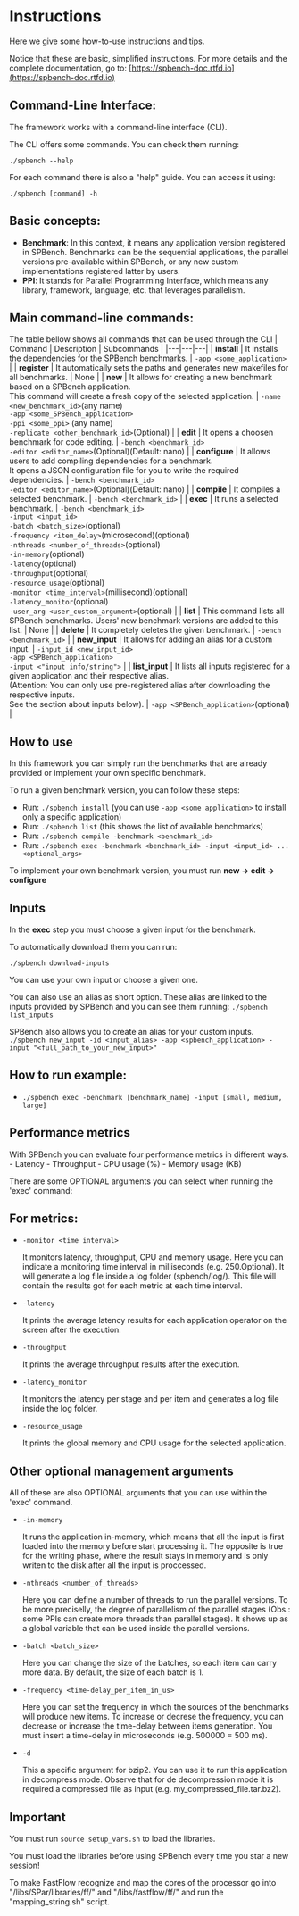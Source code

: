 # Instructions

Here we give some how-to-use instructions and tips.

Notice that these are basic, simplified instructions. For more details and the complete documentation, go to: [https://spbench-doc.rtfd.io](https://spbench-doc.rtfd.io)

## Command-Line Interface:

The framework works with a command-line interface (CLI).

The CLI offers some commands. You can check them running:

`./spbench --help`

For each command there is also a "help" guide. You can access it using:

`./spbench [command] -h`

## Basic concepts:

 - **Benchmark**: In this context, it means any application version registered in SPBench. Benchmarks can be the sequential applications, the parallel versions pre-available within SPBench, or any new custom implementations registered latter by users.
 - **PPI**: It stands for Parallel Programming Interface, which means any library, framework, language, etc. that leverages parallelism.

## Main command-line commands:

The table bellow shows all commands that can be used through the CLI
| Command | Description | Subcommands |
|---|---|---|
| **install** | It installs the dependencies for the SPBench benchmarks. | `-app <some_application>` |
| **register** | It automatically sets the paths and generates new makefiles for all benchmarks. | None |
| **new** | It allows for creating a new benchmark based on a SPBench application.<br /> This command will create a fresh copy of the selected application. | `-name <new_benchmark_id>`(any name)<br /> `-app <some_SPBench_application>`<br /> `-ppi <some_ppi>` (any name)<br /> `-replicate <other_benchmark_id>`(Optional) |
| **edit** | It opens a choosen benchmark for code editing. | `-bench <benchmark_id>`<br /> `-editor <editor_name>`(Optional)(Default: nano) |
| **configure** | It allows users to add compiling dependencies for a benchmark.<br /> It opens a JSON configuration file for you to write the required dependencies. | `-bench <benchmark_id>`<br /> `-editor <editor_name>`(Optional)(Default: nano) |
| **compile** | It compiles a selected benchmark. | `-bench <benchmark_id>` |
| **exec** | It runs a selected benchmark. | `-bench <benchmark_id>`<br /> `-input <input_id>`<br /> `-batch <batch_size>`(optional)<br /> `-frequency <item_delay>`(microsecond)(optional)<br /> `-nthreads <number_of_threads>`(optional)<br /> `-in-memory`(optional)<br /> `-latency`(optional)<br /> `-throughput`(optional)<br /> `-resource_usage`(optional)<br /> `-monitor <time_interval>`(millisecond)(optional)<br /> `-latency_monitor`(optional)<br /> `-user_arg <user_custom_argument>`(optional) |
| **list** | This command lists all SPBench benchmarks. Users' new benchmark versions are added to this list. | None |
| **delete** | It completely deletes the given benchmark. | `-bench <benchmark_id>` |
| **new_input** | It allows for adding an alias for a custom input. | `-input_id <new_input_id>`<br /> `-app <SPBench_application>`<br /> `-input <"input info/string">` |
| **list_input** | It lists all inputs registered for a given application and their respective alias.<br /> (Attention: You can only use pre-registered alias after downloading the respective inputs.<br /> See the section about inputs below). | `-app <SPBench_application>`(optional) |



## How to use

In this framework you can simply run the benchmarks that are already provided or implement your own specific benchmark.

To run a given benchmark version, you can follow these steps:
 - Run: `./spbench install` (you can use `-app <some application>` to install only a specific application)
 - Run: `./spbench list` (this shows the list of available benchmarks)
 - Run: `./spbench compile -benchmark <benchmark_id>`
 - Run: `./spbench exec -benchmark <benchmark_id> -input <input_id> ... <optional_args>`

To implement your own benchmark version, you must run **new -> edit -> configure**

## Inputs

In the **exec** step you must choose a given input for the benchmark.

To automatically download them you can run:

`./spbench download-inputs`

You can use your own input or choose a given one.

You can also use an alias as short option.
These alias are linked to the inputs provided by SPBench and you can see them running:
`./spbench list_inputs`

SPBench also allows you to create an alias for your custom inputs.
`./spbench new_input -id <input_alias> -app <spbench_application> -input "<full_path_to_your_new_input>"`

## How to run example:

- `./spbench exec -benchmark [benchmark_name] -input [small, medium, large]`

## Performance metrics

With SPBench you can evaluate four performance metrics in different ways.
    - Latency
    - Throughput
    - CPU usage (%)
    - Memory usage (KB)

There are some OPTIONAL arguments you can select when running the 'exec' command:

## For metrics:

- `-monitor <time interval>`

    It monitors latency, throughput, CPU and memory usage. Here you can indicate a monitoring time interval in milliseconds (e.g. 250.Optional). It will generate a log file inside a log folder (spbench/log/). This file will contain the results got for each metric at each time interval.

- `-latency`

    It prints the average latency results for each application operator on the screen after the execution.

- `-throughput`

    It prints the average throughput results after the execution.

- `-latency_monitor`

    It monitors the latency per stage and per item and generates a log file inside the log folder.

- `-resource_usage`

    It prints the global memory and CPU usage for the selected application.

## Other optional management arguments

All of these are also OPTIONAL arguments that you can use within the 'exec' command.

- `-in-memory`

    It runs the application in-memory, which means that all the input is first loaded into the memory before start processing it. The opposite is true for the writing phase, where the result stays in memory and is only writen to the disk after all the input is proccessed.

- `-nthreads <number_of_threads>`

    Here you can define a number of threads to run the parallel versions. To be more preciselly, the degree of parallelism of the parallel stages (Obs.: some PPIs can create more threads than parallel stages). It shows up as a global variable that can be used inside the parallel versions.

- `-batch <batch_size>`

    Here you can change the size of the batches, so each item can carry more data. By default, the size of each batch is 1.

- `-frequency <time-delay_per_item_in_us>`

    Here you can set the frequency in which the sources of the benchmarks will produce new items. To increase or decrese the frequency, you can decrease or increase the time-delay between items generation. You must insert a time-delay in microseconds (e.g. 500000 = 500 ms).

- `-d`
    
    This a specific argument for bzip2. You can use it to run this application in decompress mode. Observe that for de decompression mode it is required a compressed file as input (e.g. my_compressed_file.tar.bz2).

## Important

You must run `source setup_vars.sh` to load the libraries.

You must load the libraries before using SPBench every time you star a new session!

To make FastFlow recognize and map the cores of the processor go into "/libs/SPar/libraries/ff/" and "/libs/fastflow/ff/" and run the "mapping_string.sh" script.


